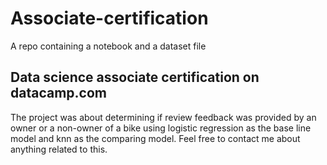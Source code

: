 # Associate-certification
A repo containing a notebook and a dataset file
## Data science associate certification on datacamp.com
The project was about determining if review feedback was provided by an owner or a non-owner of a bike using logistic regression as the base line model and knn as the comparing model. Feel free to contact me about anything related to this.
